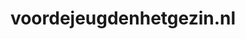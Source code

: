 ---
layout: post
title:  "voordejeugdenhetgezin.nl"
internal_url:  "/data/voordejeugdenhetgezin.nl.html"
categories: dutchgov
---